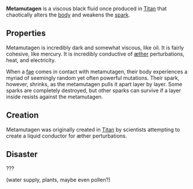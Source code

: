 **Metamutagen** is a viscous black fluid once produced in [Titan](<./Locations/Eastern Citadels/Titan.md>) that chaotically alters the [body](<./Æther/Body.md>) and weakens the [spark](<./Æther/Spark.md>).

## Properties
Metamutagen is incredibly dark and somewhat viscous, like oil. It is fairly cohesive, like mercury. It is incredibly conductive of  [æther](<./Æther/Æther.md>) perturbations, heat, and electricity.

When a [fae](<./Fae.md>) comes in contact with metamutagen, their body experiences a myriad of seemingly random yet often powerful mutations. Their spark, however, shrinks, as the metamutagen pulls it apart layer by layer. Some sparks are completely destroyed, but other sparks can survive if a layer inside resists against the metamutagen.

## Creation
Metamutagen was originally created in [Titan](<./Locations/Eastern Citadels/Titan.md>) by scientists attempting to create a liquid conductor for æther perturbations.

## Disaster
???

(water supply, plants, maybe even pollen?)